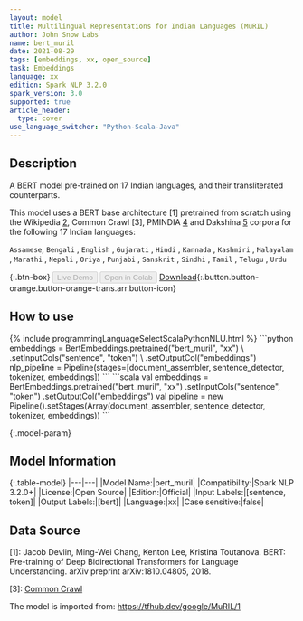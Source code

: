 ```yaml
---
layout: model
title: Multilingual Representations for Indian Languages (MuRIL)
author: John Snow Labs
name: bert_muril
date: 2021-08-29
tags: [embeddings, xx, open_source]
task: Embeddings
language: xx
edition: Spark NLP 3.2.0
spark_version: 3.0
supported: true
article_header:
  type: cover
use_language_switcher: "Python-Scala-Java"
---
```


## Description

A BERT model pre-trained on 17 Indian languages, and their transliterated counterparts. 

This model uses a BERT base architecture [1] pretrained from scratch using the Wikipedia [2], Common Crawl [3], PMINDIA [4] and Dakshina [5] corpora for the following 17 Indian languages: 

`Assamese`, `Bengali` , `English` , `Gujarati` , `Hindi` , `Kannada` , `Kashmiri` , `Malayalam` , `Marathi` , `Nepali` , `Oriya` , `Punjabi` , `Sanskrit` , `Sindhi` , `Tamil` , `Telugu` , `Urdu`

{:.btn-box}
<button class="button button-orange" disabled>Live Demo</button>
<button class="button button-orange" disabled>Open in Colab</button>
[Download](https://s3.amazonaws.com/auxdata.johnsnowlabs.com/public/models/bert_muril_xx_3.2.0_3.0_1630224119168.zip){:.button.button-orange.button-orange-trans.arr.button-icon}

## How to use



<div class="tabs-box" markdown="1">
{% include programmingLanguageSelectScalaPythonNLU.html %}
```python
embeddings = BertEmbeddings.pretrained("bert_muril", "xx") \
      .setInputCols("sentence", "token") \
      .setOutputCol("embeddings")
nlp_pipeline = Pipeline(stages=[document_assembler, sentence_detector, tokenizer, embeddings])
```
```scala
val embeddings = BertEmbeddings.pretrained("bert_muril", "xx")
      .setInputCols("sentence", "token")
      .setOutputCol("embeddings")
val pipeline = new Pipeline().setStages(Array(document_assembler, sentence_detector, tokenizer, embeddings))
```
</div>

{:.model-param}
## Model Information

{:.table-model}
|---|---|
|Model Name:|bert_muril|
|Compatibility:|Spark NLP 3.2.0+|
|License:|Open Source|
|Edition:|Official|
|Input Labels:|[sentence, token]|
|Output Labels:|[bert]|
|Language:|xx|
|Case sensitive:|false|

## Data Source

[1]: Jacob Devlin, Ming-Wei Chang, Kenton Lee, Kristina Toutanova. BERT: Pre-training of Deep Bidirectional Transformers for Language Understanding. arXiv preprint arXiv:1810.04805, 2018.

[2]: [Wikipedia](https://www.tensorflow.org/datasets/catalog/wikipedia)

[3]: [Common Crawl](http://commoncrawl.org/the-data/)

[4]: [PMINDIA](http://lotus.kuee.kyoto-u.ac.jp/WAT/indic-multilingual/index.html)

[5]: [Dakshina](https://github.com/google-research-datasets/dakshina)

The model is imported from: https://tfhub.dev/google/MuRIL/1